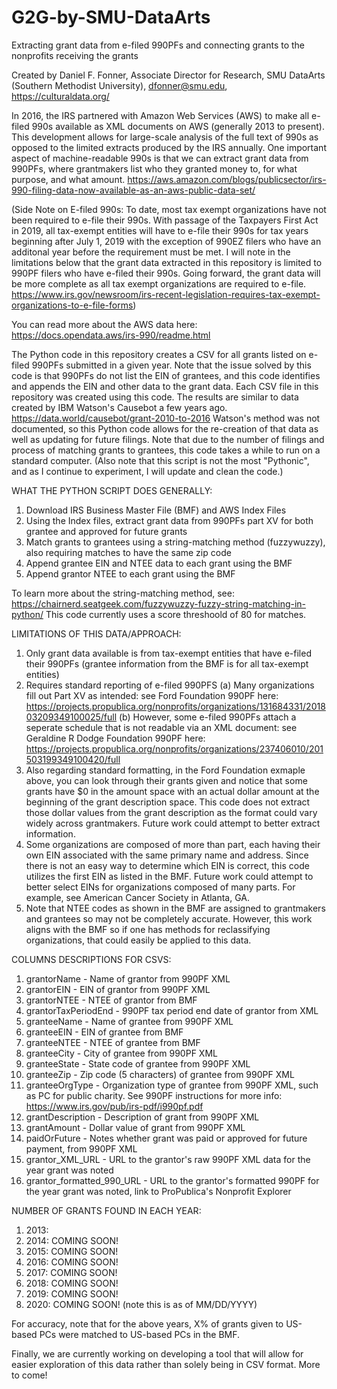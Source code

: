 # G2G-by-SMU-DataArts
Extracting grant data from e-filed 990PFs and connecting grants to the nonprofits receiving the grants

Created by Daniel F. Fonner, Associate Director for Research, SMU DataArts (Southern Methodist University), dfonner@smu.edu, https://culturaldata.org/

In 2016, the IRS partnered with Amazon Web Services (AWS) to make all e-filed 990s available as XML documents on AWS (generally 2013 to present). This development allows for large-scale analysis of the full text of 990s as opposed to the limited extracts produced by the IRS annually. One important aspect of machine-readable 990s is that we can extract grant data from 990PFs, where grantmakers list who they granted money to, for what purpose, and what amount. <https://aws.amazon.com/blogs/publicsector/irs-990-filing-data-now-available-as-an-aws-public-data-set/>



(Side Note on E-filed 990s: To date, most tax exempt organizations have not been required to e-file their 990s. With passage of the Taxpayers First Act in 2019, all tax-exempt entities will have to e-file their 990s for tax years beginning after July 1, 2019 with the exception of 990EZ filers who have an additonal year before the requirement must be met. I will note in the limitations below that the grant data extracted in this repository is limited to 990PF filers who have e-filed their 990s. Going forward, the grant data will be more complete as all tax exempt organizations are required to e-file. <https://www.irs.gov/newsroom/irs-recent-legislation-requires-tax-exempt-organizations-to-e-file-forms>)

You can read more about the AWS data here: https://docs.opendata.aws/irs-990/readme.html


The Python code in this repository creates a CSV for all grants listed on e-filed 990PFs submitted in a given year. Note that the issue solved by this code is that 990PFs do not list the EIN of grantees, and this code identifies and appends the EIN and other data to the grant data. Each CSV file in this repository was created using this code. The results are similar to data created by IBM Watson's Causebot a few years ago. <https://data.world/causebot/grant-2010-to-2016> Watson's method was not documented, so this Python code allows for the re-creation of that data as well as updating for future filings. Note that due to the number of filings and process of matching grants to grantees, this code takes a while to run on a standard computer. (Also note that this script is not the most "Pythonic", and as I continue to experiment, I will update and clean the code.)


WHAT THE PYTHON SCRIPT DOES GENERALLY:
  1) Download IRS Business Master File (BMF) and AWS Index Files
  2) Using the Index files, extract grant data from 990PFs part XV for both grantee and approved for future grants
  3) Match grants to grantees using a string-matching method (fuzzywuzzy), also requiring matches to have the same zip code
  4) Append grantee EIN and NTEE data to each grant using the BMF
  5) Append grantor NTEE to each grant using the BMF

To learn more about the string-matching method, see: https://chairnerd.seatgeek.com/fuzzywuzzy-fuzzy-string-matching-in-python/ This code currently uses a score threshoold of 80 for matches.

LIMITATIONS OF THIS DATA/APPROACH:
  1) Only grant data available is from tax-exempt entities that have e-filed their 990PFs (grantee information from the BMF is for all tax-exempt entities)
  2) Requires standard reporting of e-filed 990PFS
    (a) Many organizations fill out Part XV as intended: see Ford Foundation 990PF here: https://projects.propublica.org/nonprofits/organizations/131684331/201803209349100025/full
    (b) However, some e-filed 990PFs attach a seperate schedule that is not readable via an XML document: see Geraldine R Dodge Foundation 990PF here: https://projects.propublica.org/nonprofits/organizations/237406010/201503199349100420/full
  3) Also regarding standard formatting, in the Ford Foundation exmaple above, you can look through their grants given and notice that some grants have $0 in the amount space with an actual dollar amount at the beginning of the grant description space. This code does not extract those dollar values from the grant description as the format could vary widely across grantmakers. Future work could attempt to better extract information.
  4) Some organizations are composed of more than part, each having their own EIN associated with the same primary name and address. Since there is not an easy way to determine which EIN is correct, this code utilizes the first EIN as listed in the BMF. Future work could attempt to better select EINs for organizations composed of many parts. For example, see American Cancer Society in Atlanta, GA.
  5) Note that NTEE codes as shown in the BMF are assigned to grantmakers and grantees so may not be completely accurate. However, this work aligns with the BMF so if one has methods for reclassifying organizations, that could easily be applied to this data.


COLUMNS DESCRIPTIONS FOR CSVS:
  1) grantorName - Name of grantor from 990PF XML
  2) grantorEIN - EIN of grantor from 990PF XML
  3) grantorNTEE - NTEE of grantor from BMF
  4) grantorTaxPeriodEnd - 990PF tax period end date of grantor from XML
  5) granteeName - Name of grantee from 990PF XML
  6) granteeEIN - EIN of grantee from BMF
  7) granteeNTEE - NTEE of grantee from BMF
  8) granteeCity - City of grantee from 990PF XML
  9) granteeState - State code of grantee from 990PF XML
  10) granteeZip - Zip code (5 characters) of grantee from 990PF XML
  11) granteeOrgType - Organization type of grantee from 990PF XML, such as PC for public charity. See 990PF instructions for more info: https://www.irs.gov/pub/irs-pdf/i990pf.pdf
  12) grantDescription - Description of grant from 990PF XML
  13) grantAmount - Dollar value of grant from 990PF XML
  14) paidOrFuture - Notes whether grant was paid or approved for future payment, from 990PF XML
  15) grantor_XML_URL - URL to the grantor's raw 990PF XML data for the year grant was noted
  16) grantor_formatted_990_URL - URL to the grantor's formatted 990PF for the year grant was noted, link to ProPublica's Nonprofit Explorer


NUMBER OF GRANTS FOUND IN EACH YEAR:
  1) 2013:
  2) 2014: COMING SOON!
  3) 2015: COMING SOON!
  4) 2016: COMING SOON!
  5) 2017: COMING SOON!
  6) 2018: COMING SOON!
  7) 2019: COMING SOON!
  8) 2020: COMING SOON! (note this is as of MM/DD/YYYY)
  
  For accuracy, note that for the above years, X% of grants given to US-based PCs were matched to US-based PCs in the BMF.
  
  Finally, we are currently working on developing a tool that will allow for easier exploration of this data rather than solely being in CSV format. More to come!
